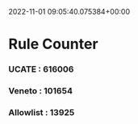 2022-11-01 09:05:40.075384+00:00
# Rule Counter 
 ### UCATE : 616006

 ### Veneto : 101654

 ### Allowlist : 13925